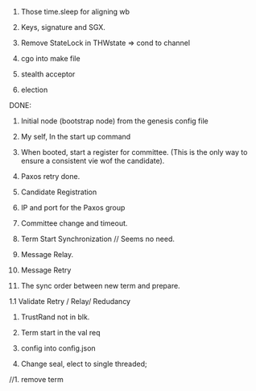1. Those time.sleep for aligning wb
6. Keys, signature and SGX. 

1. Remove StateLock in THWstate => cond to channel

2. cgo into make file


2. stealth acceptor
3. election

DONE: 
1. Initial node (bootstrap node) from the genesis config file
2. My self, In the start up command
3. When booted, start a register for committee. (This is the only way to ensure a consistent vie wof the candidate).
4. Paxos retry done. 
3. Candidate Registration
2. IP and port for the Paxos group
1. Committee change and timeout. 
2. Term Start Synchronization // Seems no need. 
4. Message Relay. 

7. Message Retry

3. The sync order between new term and prepare. 

1.1 Validate Retry / Relay/ Redudancy

1. TrustRand not in blk. 
2. Term start in the val req
1. config into config.json

1. Change seal, elect to single threaded;


//1. remove term
